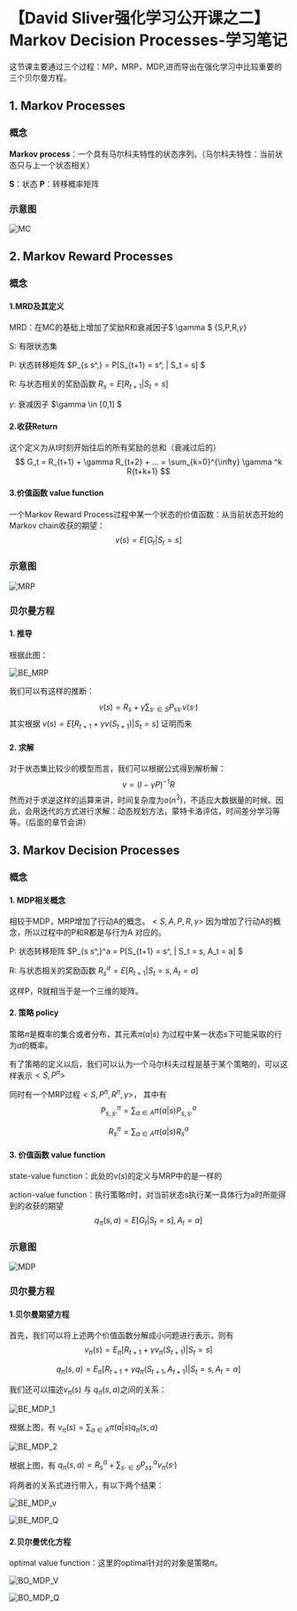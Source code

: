 # 【David Sliver强化学习公开课之二】Markov Decision Processes-学习笔记

这节课主要通过三个过程：MP，MRP，MDP,进而导出在强化学习中比较重要的三个贝尔曼方程。

## 1. Markov Processes 

### 概念

**Markov process**：一个具有马尔科夫特性的状态序列。（马尔科夫特性：当前状态只与上一个状态相关）

**S**：状态  **P**：转移概率矩阵

### 示意图

![MC](fig\MC.png)

## 2. Markov Reward Processes

### 概念

#### 1.MRD及其定义

MRD：在MC的基础上增加了奖励R和衰减因子$ \gamma $  {S,P,R,$\gamma$}

S: 有限状态集

P: 状态转移矩阵 $P_{s s^,} = P[S_{t+1} = s^, | S_t = s] $

R: 与状态相关的奖励函数 $R_s = E[R_{t+1} | S_t = s]$

$\gamma$: 衰减因子 $\gamma \in [0,1] $

#### 2.收获Return

这个定义为从t时刻开始往后的所有奖励的总和（衰减过后的）
$$
G_t = R_{t+1} + \gamma R_{t+2} + ... = \sum_{k=0}^{\infty} \gamma ^k R{t+k+1}
$$

#### 3.价值函数 value function

一个Markov Reward Process过程中某一个状态的价值函数：从当前状态开始的Markov chain收获的期望：
$$
v(s) = E[G_t|S_t = s]
$$


### 示意图

![MRP](fig\MRP.png)

### 贝尔曼方程

#### 1. 推导

根据此图：

![BE_MRP](fig\BE_MRP.png)

我们可以有这样的推断：
$$
v(s) = R_s + \gamma \sum_{s^, \in S} P_{ss^,} v(s^,)
$$
其实根据          $v(s) = E[ R_{t+1} + \gamma v(S_{t+1})|S_t = s]$     证明而来

#### 2. 求解 

对于状态集比较少的模型而言，我们可以根据公式得到解析解：
$$
v = (I - \gamma P)^{-1} R
$$
然而对于求逆这样的运算来讲，时间复杂度为$o(n^3)$，不适应大数据量的时候。因此，会用迭代的方式进行求解：动态规划方法，蒙特卡洛评估，时间差分学习等等。（后面的章节会讲）

## 3. Markov Decision Processes

### 概念

#### 1. MDP相关概念

相较于MDP，MRP增加了行动A的概念。$<S,A,P,R,\gamma>$  因为增加了行动A的概念，所以过程中的P和R都是与行为A 对应的。

P: 状态转移矩阵 $P_{s s^,}^a = P[S_{t+1} = s^, | S_t = s, A_t = a] $

R: 与状态相关的奖励函数 $R_s^a = E[R_{t+1} | S_t = s, A_t = a]$

这样P，R就相当于是一个三维的矩阵。

#### 2. 策略 policy

策略$\pi$是概率的集合或者分布，其元素$\pi(a|s)$ 为过程中某一状态$s$下可能采取的行为$a$的概率。

有了策略的定义以后，我们可以认为一个马尔科夫过程是基于某个策略的，可以这样表示$<S,P^{\pi}>$

同时有一个MRP过程$<S,P^{\pi},R^{\pi},\gamma>$， 其中有
$$
P_{s,s^,}^{\pi} = \sum _{a \in A} \pi(a|s) P_{s,s^,}^{a}
$$

$$
R_s^{\pi} = \sum _{a \in A} \pi(a|s) R_s^{a}
$$

#### 3. 价值函数 value function

state-value function：此处的$v(s)$的定义与MRP中的是一样的

action-value function：执行策略$\pi$时，对当前状态s执行某一具体行为a时所能得到的收获的期望
$$
q_{\pi}(s,a) = E[G_t|S_t = s], A_t = a]
$$

### 示意图

![MDP](fig\MDP.png)

### 贝尔曼方程

#### 1.贝尔曼期望方程

首先，我们可以将上述两个价值函数分解成小问题进行表示，则有
$$
v_{\pi}(s) = E_{\pi} [R_{t+1} + \gamma v_{\pi}(S_{t+1}) | S_t = s]
$$

$$
q_{\pi}(s,a) = E_{\pi} [R_{t+1} + \gamma q_{\pi}(S_{t+1},A_{t+1}) | S_t = s, A_t = a]
$$

我们还可以描述$v_{\pi}(s)$ 与 $q_{\pi}(s,a)$之间的关系：

![BE_MDP_1](fig\BE_MDP_1.png)

根据上图，有         $v_{\pi}(s) = \sum_{a\in A} \pi(a|s)q_{\pi}(s,a)$

![BE_MDP_2](fig\BE_MDP_2.png)

根据上图，有 $q_{\pi}(s,a) = R_s^a +  \sum_{s^,\in S} P_{ss^,}^a v_{\pi}(s^,)$

将两者的关系式进行带入，有以下两个结果：

![BE_MDP_v](fig\BE_MDP_v.png)

![BE_MDP_Q](fig\BE_MDP_Q.png)

#### 2.贝尔曼优化方程

optimal value function：这里的optimal针对的对象是策略$\pi$。 

![BO_MDP_V](fig\BO_MDP_V.png)

![BO_MDP_Q](fig\BO_MDP_Q.png)

## 